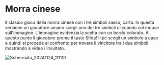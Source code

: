 # Morra cinese
Il clasico gioco della morra cinese con i tre simboli sasso, carta. 
In questa  versione un giocatore umano scegli uno dei tre simboli cliccando col mouse sull'immagine. L'immagine evidenzia la scelta con un bordo colorato.
A questo punto il giocatore preme il tasto Sfida! Il pc scegli un simbolo a caso e quindi si procede al confronto per trovare il vincitore tra i due simboli mostrando a video i lrisultato.

![Schermata_20241124_111101](https://github.com/user-attachments/assets/af386d50-8e3f-4da8-b988-41ab25308173)

